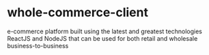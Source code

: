 # whole-commerce-client
e-commerce platform built using the latest and greatest technologies ReactJS and NodeJS that can be used for both retail and wholesale business-to-business
